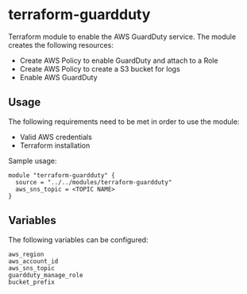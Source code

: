 # terraform-guardduty

Terraform module to enable the AWS GuardDuty service. The module creates the following resources:

- Create AWS Policy to enable GuardDuty and attach to a Role
- Create AWS Policy to create a S3 bucket for logs
- Enable AWS GuardDuty



## Usage

The following requirements need to be met in order to use the module:

- Valid AWS credentials
- Terraform installation

Sample usage:

```hcl
module "terraform-guardduty" {
  source = "../../modules/terraform-guardduty"
  aws_sns_topic = <TOPIC NAME>
}
```

## Variables
The following variables can be configured:

```hcl
aws_region
aws_account_id
aws_sns_topic 
guardduty_manage_role
bucket_prefix
```

